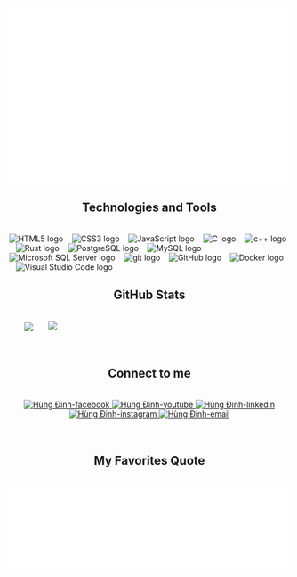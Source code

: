 <!-- hungngohihihi -->
<a href="#" target="_blank">
  <img src="hungngohihihi.svg" width="1200" alt="Loading..." />
</a>

<h2 align="center"> Technologies and Tools </h2>
<br>
<!-- https://simpleicons.org/ -->
<span><img src="https://img.shields.io/badge/HTML5-282C34?logo=html5&logoColor=E34F26" alt="HTML5 logo" title="HTML5" height="25" /></span>
&nbsp;&nbsp;
<span><img src="https://img.shields.io/badge/CSS3-282C34?logo=css3&logoColor=1572B6" alt="CSS3 logo" title="CSS3" height="25" /></span>
&nbsp;&nbsp;
<span><img src="https://img.shields.io/badge/JavaScript-282C34?logo=javascript&logoColor=F7DF1E" alt="JavaScript logo" title="JavaScript" height="25" /></span>
&nbsp;&nbsp;
<span><img src="https://img.shields.io/badge/-282C34?logo=c&logoColor=A8B9CC" alt="C logo" title="C" height="25" /></span>
&nbsp;&nbsp;
<span><img src="https://img.shields.io/badge/C++-282C34?logo=C++&logoColor=00599C" alt="c++ logo" title="C++" height="25" /></span>
&nbsp;&nbsp;
<span><img src="https://img.shields.io/badge/Rust-282C34?logo=rust&logoColor=000000" alt="Rust logo" title="Rust" height="25" /></span>
&nbsp;&nbsp;
<span><img src="https://img.shields.io/badge/PostgreSQL-282C34?logo=postgreSQL&logoColor=4169E1" alt="PostgreSQL logo" title="PostgreSQL" height="25" /></span>
&nbsp;&nbsp;
<span><img src="https://img.shields.io/badge/MySQL-282C34?logo=mySQL&logoColor= 4479A1" alt="MySQL logo" title="MySQL" height="25" /></span>
&nbsp;&nbsp;
<span><img src="https://img.shields.io/badge/Microsoft SQL Server-282C34?logo=microsoft SQL Server&logoColor=CC2927" alt="Microsoft SQL Server logo" title="Microsoft SQL Server" height="25" /></span>
&nbsp;&nbsp;
<span><img src="https://img.shields.io/badge/git-282C34?logo=git&logoColor=F05032" alt="git logo" title="git" height="25" /></span>
&nbsp;&nbsp;
<span><img src="https://img.shields.io/badge/GitHub-282C34?logo=gitHub&logoColor=73398D" alt="GitHub logo" title="GitHub" height="25" /></span>
&nbsp;&nbsp;
<span><img src="https://img.shields.io/badge/Docker-282C34?logo=docker&logoColor=2496ED" alt="Docker logo" title="Docker" height="25" /></span>
&nbsp;&nbsp;
<span><img src="https://img.shields.io/badge/VS%20Code-282C34?logo=visual-studio-code&logoColor=007ACC" alt="Visual Studio Code logo" title="Visual Studio Code" height="25" /></span>
&nbsp;&nbsp;

<!-- <span><img src="https://img.shields.io/badge/TypeScript-282C34?logo=typescript&logoColor=3178C6" alt="TypeScript logo" title="TypeScript" height="25" /></span> -->
<!-- &nbsp; -->
<!-- <span><img src="https://img.shields.io/badge/ReactJS-282C34?logo=react&logoColor=61DAFB" alt="ReactJS logo" title="ReactJS" height="25" /></span> -->
<!-- &nbsp; -->
<!-- <span><img src="https://img.shields.io/badge/Redux-282C34?logo=redux&logoColor=764ABC" alt="Redux logo" title="Redux" height="25" /></span> -->
<!-- &nbsp; -->
<!-- <span><img src="https://img.shields.io/badge/Vue.js-282C34?logo=vue.js&logoColor=4FC08D" alt="Vue.js logo" title="Vue.js" height="25" /></span> -->
<!-- &nbsp; -->
<!-- <span><img src="https://img.shields.io/badge/Node.js-282C34?logo=node.js&logoColor=00F200" alt="Node.js logo" title="Node.js" height="25" /></span> -->
<!-- &nbsp; -->
<!-- <span><img src="https://img.shields.io/badge/Express-282C34?logo=express&logoColor=FFFFFF" alt="Express.js logo" title="Express.js" height="25" /></span> -->
<!-- &nbsp; -->
<!-- <span><img src="https://img.shields.io/badge/MongoDB-282C34?logo=mongodb&logoColor=47A248" alt="MongoDB logo" title="MongoDB" height="25" /></span> -->
<!-- &nbsp; -->
<!-- <span><img src="https://img.shields.io/badge/Tailwind%20CSS-282C34?logo=tailwind-css&logoColor=38B2AC" alt="TailwindCSS logo" title="TailwindCSS" height="25" /></span> -->
<!-- &nbsp; -->
<!-- <span><img src="https://img.shields.io/badge/Three.js-282C34?logo=three.js&logoColor=FFFFFF" alt="Three.js logo" title="Three.js" height="25" /></span> -->
<!-- &nbsp; -->
<!-- <span><img src="https://img.shields.io/badge/Sass-282C34?logo=sass&logoColor=CC6699" alt="SASS logo" title="SASS" height="25" /></span> -->
<!-- &nbsp; -->
<!-- <span><img src="https://img.shields.io/badge/Bootstrap-282C34?logo=bootstrap&logoColor=7952B3" alt="Bootstrap logo" title="Bootstrap" height="25" /></span> -->
<!-- &nbsp; -->
<!-- <span><img src="https://img.shields.io/badge/ESLint-282C34?logo=eslint&logoColor=4B32C3" alt="ESLint logo" title="ESLint" height="25" /></span> -->
<!-- &nbsp; -->
<!-- <span><img src="https://img.shields.io/badge/Firebase-282C34?logo=firebase&logoColor=FFCA28" alt="Firebase logo" title="Firebase" height="25" /></span> -->
<!-- &nbsp; -->
<!-- <span><img src="https://img.shields.io/badge/WordPress-282C34?logo=wordPress&logoColor=21759B" alt="WordPress logo" title="WordPress" height="25" /></span> -->
<!-- &nbsp; -->

<br>
<h2 align="center"> GitHub Stats </h2>
<!-- https://github.com/anuraghazra/github-readme-stats -->
<br>
<div align=center>
  <a href="#" title="Trungquandev">
    <img width="315" align="center" src="https://github-readme-stats.vercel.app/api/top-langs/?username=hungngohihihi&hide=c%23,powershell,Mathematica,Ruby,Objective-C,Objective-C%2b%2b,Cuda&title_color=61dafb&text_color=ffffff&icon_color=61dafb&bg_color=20232a&langs_count=8&layout=compact&border_color=61dafb&hide_border=true" />
  </a>
  <a href="#" title="Trungquandev">
    <img align="right" width="434" src="https://github-readme-stats.vercel.app/api?username=hungngohihihi&show_icons=true&theme=react&border_color=61dafb&hide_border=true" />
  </a>
</div>
<br>


<br>
<h2 align="center"> Connect to me </h2>
<br>
<!-- https://icons8.com -->
<div align="center">
  <!-- <a href="https://trungquandev.com" target="blank">
    <img width="90" height="90" src="images/logo-trungquandev-transparent-bg-192x192.png" alt="trungquandev-blog" />
  </a> -->
  <a href="https://www.facebook.com/profile.php?id=100016153747820" target="blank">
    <img src="https://img.icons8.com/bubbles/100/000000/facebook-new.png" alt="Hùng Đinh-facebook" />
  </a>
  <a href="https://www.youtube.com/channel/UCyS5q7GwYjH-0-l4b1JjMKw" target="blank">
    <img src="https://img.icons8.com/bubbles/100/000000/youtube-squared.png" alt="Hùng Đinh-youtube" />
  </a>
  <a href="https://www.linkedin.com/in/hung-dinh-a93a02235/" target="blank">
    <img src="https://img.icons8.com/bubbles/100/000000/linkedin.png" alt="Hùng Đinh-linkedin" />
  </a>
  <a href="https://www.instagram.com/hungngohihihi/" target="blank">
    <img src="https://img.icons8.com/bubbles/100/000000/instagram.png" alt="Hùng Đinh-instagram" />
  </a>
  <a href="mailto:hungngohihihi@gmail.com" target="top">
    <img src="https://img.icons8.com/bubbles/100/000000/apple-mail.png" alt="Hùng Đinh-email" />
  </a>
</div>

<br>


<br>
<h2 align="center"> My Favorites Quote </h2>
<br>
<a href="#" target="_blank">
  <img src="hungngohihihiquotes.svg" width="846" height="150" alt="Loading..." />
</a>
